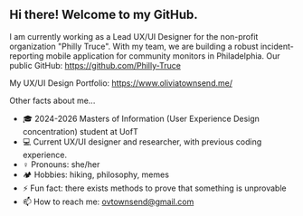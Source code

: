 ## Hi there! Welcome to my GitHub.

I am currently working as a Lead UX/UI Designer for the non-profit organization "Philly Truce". With my team, we are building a robust incident-reporting mobile application for community monitors in Philadelphia. Our public GitHub: https://github.com/Philly-Truce

My UX/UI Design Portfolio: https://www.oliviatownsend.me/

Other facts about me...
- :mortar_board: 2024-2026 Masters of Information (User Experience Design concentration) student at UofT
- :computer: Current UX/UI designer and researcher, with previous coding experience. 
- :female_sign: Pronouns: she/her
-  :camping: Hobbies: hiking, philosophy, memes
- ⚡ Fun fact: there exists methods to prove that something is unprovable
- 📫 How to reach me: ovtownsend@gmail.com
